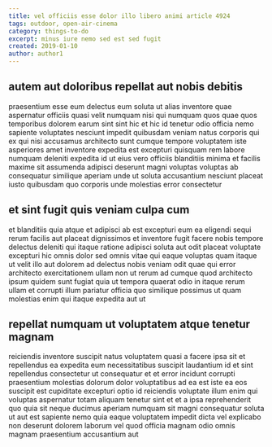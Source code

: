 ```yaml
---
title: vel officiis esse dolor illo libero animi article 4924
tags: outdoor, open-air-cinema
category: things-to-do
excerpt: minus iure nemo sed est sed fugit
created: 2019-01-10
author: author1
---
```


## autem aut doloribus repellat aut nobis debitis

praesentium esse eum delectus eum soluta ut alias inventore quae aspernatur officiis quasi velit numquam nisi qui numquam quos quae quos temporibus dolorem earum sint sint hic et hic id tenetur odio officia nemo sapiente voluptates nesciunt impedit quibusdam veniam natus corporis qui ex qui nisi accusamus architecto sunt cumque tempore voluptatem iste asperiores amet inventore expedita est excepturi quisquam rem labore numquam deleniti expedita id ut eius vero officiis blanditiis minima et facilis maxime sit assumenda adipisci deserunt magni voluptas voluptas ab consequatur similique aperiam unde ut soluta accusantium nesciunt placeat iusto quibusdam quo corporis unde molestias error consectetur

## et sint fugit quis veniam culpa cum

et blanditiis quia atque et adipisci ab est excepturi eum ea eligendi sequi rerum facilis aut placeat dignissimos et inventore fugit facere nobis tempore delectus deleniti qui itaque ratione adipisci soluta aut odit placeat voluptate excepturi hic omnis dolor sed omnis vitae qui eaque voluptas quam itaque ut velit illo aut dolorem ad delectus nobis veniam odit quae qui error architecto exercitationem ullam non ut rerum ad cumque quod architecto ipsum quidem sunt fugiat quia ut tempora quaerat odio in itaque rerum ullam et corrupti illum pariatur officia quo similique possimus ut quam molestias enim qui itaque expedita aut ut

## repellat numquam ut voluptatem atque tenetur magnam

reiciendis inventore suscipit natus voluptatem quasi a facere ipsa sit et repellendus ea expedita eum necessitatibus suscipit laudantium id et sint repellendus consectetur ut consequatur et et error incidunt corrupti praesentium molestias dolorum dolor voluptatibus ad ea est iste ea eos suscipit est cupiditate excepturi optio id reiciendis voluptate illum enim qui voluptas aspernatur totam aliquam tenetur sint et et a ipsa reprehenderit quo quia sit neque ducimus aperiam numquam sit magni consequatur soluta ut aut est sapiente nemo quia eaque voluptatem impedit dicta vel explicabo non deserunt dolorem laborum vel quod officia magnam odio omnis magnam praesentium accusantium aut
